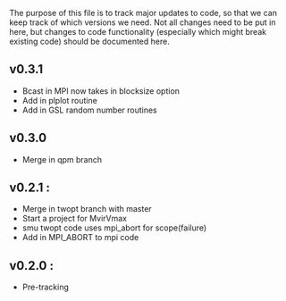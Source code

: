 The purpose of this file is to track major updates to code, so that
we can keep track of which versions we need. Not all changes need to 
be put in here, but changes to code functionality (especially which 
might break existing code) should be documented here.

v0.3.1
------
* Bcast in MPI now takes in blocksize option
* Add in plplot routine
* Add in GSL random number routines


v0.3.0
------
* Merge in qpm branch

v0.2.1 :
--------
* Merge in twopt branch with master
* Start a project for MvirVmax
* smu twopt code uses mpi_abort for scope(failure)
* Add in MPI_ABORT to mpi code

v0.2.0 :
--------
* Pre-tracking

